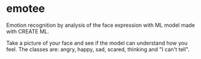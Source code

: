 # emotee
Emotion recognition by analysis of the face expression with ML model made with CREATE ML.

Take a picture of your face and see if the model can understand how you feel.
The classes are: angry, happy, sad, scared, thinking and "I can't tell".


